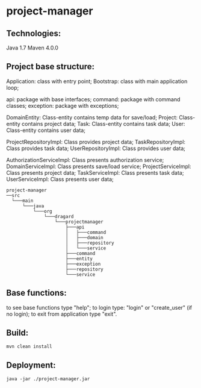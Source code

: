 # project-manager


## Technologies:

Java 1.7
Maven 4.0.0


## Project base structure:

Application: class with entry point;
Bootstrap: class with main application loop;

api: package with base interfaces;
command: package with command classes;
exception: package with exceptions;

DomainEntity: Class-entity contains temp data for save/load;
Project: Class-entity contains project data;
Task: Class-entity contains task data;
User: Class-entity contains user data;

ProjectRepositoryImpl: Class provides project data;
TaskRepositoryImpl: Class provides task data;
UserRepositoryImpl: Class provides user data;

AuthorizationServiceImpl: Class presents authorization service;
DomainServiceImpl: Class presents save/load service;
ProjectServiceImpl: Class presents project data;
TaskServiceImpl: Class presents task data;
UserServiceImpl: Class presents user data;

```
project-manager
──src
  └───main
      └───java
          └───org
              └───dragard
                  └───projectmanager
                      ├───api
                      │   ├───command
                      │   ├───domain
                      │   ├───repository
                      │   └───service
                      ├───command
                      ├───entity
                      ├───exception
                      ├───repository
                      └───service
```


## Base functions:

to see base functions type "help";
to login type: "login" or "create_user" (if no login);
to exit from application type "exit".



## Build:

```
mvn clean install
```

## Deployment:

```
java -jar ./project-manager.jar
```